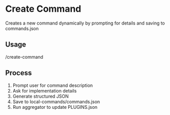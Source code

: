 # Create Command

Creates a new command dynamically by prompting for details and saving to commands.json

## Usage
/create-command <name>

## Process
1. Prompt user for command description
2. Ask for implementation details
3. Generate structured JSON
4. Save to local-commands/commands.json
5. Run aggregator to update PLUGINS.json